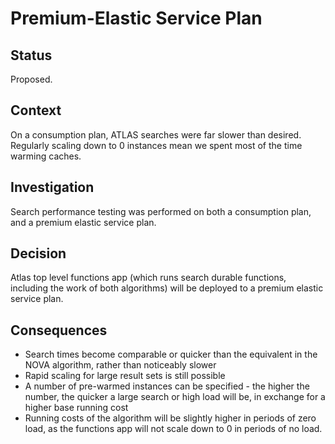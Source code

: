 # Premium-Elastic Service Plan

## Status

Proposed.

## Context

On a consumption plan, ATLAS searches were far slower than desired. Regularly scaling down to 0 instances mean we spent most of the time warming caches.  

## Investigation

Search performance testing was performed on both a consumption plan, and a premium elastic service plan.

## Decision

Atlas top level functions app (which runs search durable functions, including the work of both algorithms) will be deployed to a premium elastic service plan.

## Consequences

- Search times become comparable or quicker than the equivalent in the NOVA algorithm, rather than noticeably slower
- Rapid scaling for large result sets is still possible
- A number of pre-warmed instances can be specified - the higher the number, the quicker a large search or high load will be, in exchange for a higher base running cost
- Running costs of the algorithm will be slightly higher in periods of zero load, as the functions app will not scale down to 0 in periods of no load. 